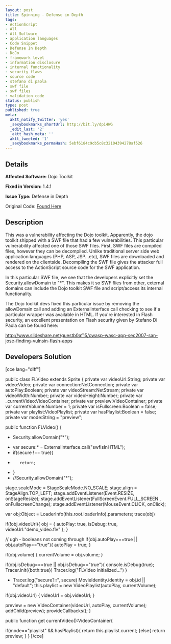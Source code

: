 ```yaml
---
layout: post
title: Spinning - Defense in Depth
tags:
- ActionScript
- All
- All Software
- application languages
- Code Snippet
- Defense In Depth
- DoJo
- framework level
- information disclosure
- internal functionality
- security flaws
- source code
- stefano di paola
- swf file
- swf files
- validation code
status: publish
type: post
published: true
meta:
  aktt_notify_twitter: 'yes'
  _sexybookmarks_shortUrl: http://bit.ly/dpi4WG
  _edit_last: '2'
  _aktt_hash_meta: ''
  aktt_tweeted: '1'
  _sexybookmarks_permaHash: 5ebf6184c9cb5c8c32104394278af526
---
```

## Details
__Affected Software:__ Dojo Toolkit

__Fixed in Version:__  1.4.1

__Issue Type:__ Defense in Depth

Original Code: <a title="Spinning" href="http://spotthevuln.com/2010/08/spinning/" target="_blank">Found    Here</a>
## Description
This was a vulnerability affecting the Dojo toolkit.   Apparently, the dojo toolkit shipped with a SWF file that had a few vulnerabilities.  This particular vulnerability affected one of those SWF files.  First, SWF files are compiled files, however they can be decompiled.  Unlike traditional server side web application languages (PHP, ASP, JSP...etc), SWF files are downloaded and rendered on the clientside.  Decompiling the SWF file gives the attacker full access to the ActionScript source code for the SWF application.

In this particular SWF file, we see that the developers explicitly set the Security.allowDomain to "*".  This makes it so SWF flies from other, external domains can include the Dojo toolkit SWF file and script/access its internal functionality.

The Dojo toolkit devs fixed this particular issue by removing the allowDomain call and adding an Externalinterface call checking to see if a particular wrapper was available in HTML.  If you're interested in Flash security, an excellent presentation on Flash security given by Stefano Di Paola can be found here:

<a href="http://www.slideshare.net/guestb0af15/owasp-wasc-app-sec2007-san-jose-finding-vulnsin-flash-apps">http://www.slideshare.net/guestb0af15/owasp-wasc-app-sec2007-san-jose-finding-vulnsin-flash-apps</a>
## Developers Solution
[cce lang="diff"]

public class FLVideo extends Sprite {
private var videoUrl:String;
private var video:Video;
private var connection:NetConnection;
private var autoPlay:Boolean;
private var videoStream:NetStream;
private var videoWidth:Number;
private var videoHeight:Number;
private var _currentVideo:VideoContainer;
private var preview:VideoContainer;
private var currentVolume:Number = 1;
private var isFullscreen:Boolean = false;
private var playlist:VideoPlaylist;
private var hasPlaylist:Boolean = false;
private var mode:String = "preview";

public function FLVideo() {
-    Security.allowDomain("*");
+    var secure:* = ExternalInterface.call("swfIsInHTML");
+    if(secure !== true){
+        return;
+    }
+    //Security.allowDomain("*");

stage.scaleMode = StageScaleMode.NO_SCALE;
stage.align = StageAlign.TOP_LEFT;
stage.addEventListener(Event.RESIZE, onStageResize);
stage.addEventListener(FullScreenEvent.FULL_SCREEN , onFullscreenChange);
stage.addEventListener(MouseEvent.CLICK, onClick);

var obj:Object = LoaderInfo(this.root.loaderInfo).parameters;
trace(obj)

if(!obj.videoUrl){
obj = {
autoPlay: true,
isDebug: true,
videoUrl:"demo_video.flv"
};
}


// ugh - booleans not coming through
if(obj.autoPlay===true || obj.autoPlay=="true"){
autoPlay = true;
}

if(obj.volume) {
currentVolume = obj.volume;
}

if(obj.isDebug===true || obj.isDebug=="true"){
console.isDebug(true);
Tracer.init({both:true})
Tracer.log("FLVideo initialized...")
}

+    Tracer.log("secure?::", secure)
MovieIdentity.identity = obj.id || "default";
this.playlist = new VideoPlaylist(autoPlay, currentVolume);

if(obj.videoUrl) {
videoUrl = obj.videoUrl;
}

preview = new VideoContainer(videoUrl, autoPlay, currentVolume);
addChild(preview);
provideCallbacks();
}


public function get currentVideo():VideoContainer{

if(mode=="playlist" &amp;&amp; hasPlaylist){
return this.playlist.current;
}else{
return preview;
}
}
[/cce] 
